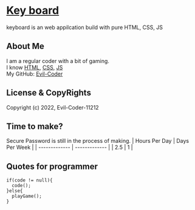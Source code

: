 # [Key board](https://evil-coder-11212.github.io/Keyboard-/) 
keyboard is an web appilcation build with pure HTML, CSS, JS

## About Me
I am a regular coder with a bit of gaming.<br/>
I know [HTML](https://en.wikipedia.org/wiki/HTML), [CSS](https://en.wikipedia.org/wiki/CSS), [JS](https://en.wikipedia.org/wiki/JS)<br/>
My GitHub: [Evil-Coder](https://github.com/Evil-Coder-11212)

## License & CopyRights
Copyright (c) 2022, Evil-Coder-11212<br/>

## Time to make?
Secure Password is still in the process of making.
| Hours Per Day | Days Per Week |
| ------------- | ------------- |
|     2.5   |     1    |

## Quotes for programmer
```
if(code != null){
  code();
}else{
  playGame();
}
```
